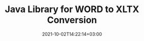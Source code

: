 ---
############################# Static ############################
layout: "autogen-gist"
date: 2021-10-02T14:22:14+03:00
draft: false
path: "total/java/conversion/word-to-xltx/"
other_out_formats: "PDF DOC DOCX DOCM DOT DOTX DOTM TXT RTF HTML MHTML HTM MHT XLS XLSX XLSM XLSB XLT XLTX XLTM XLAM CSV TSV FODS DIF SXC PPT PPTX PPS PPSX PPSM POT POTX PPTM POTM ODT OTT ODS ODP OTP TIFF JPEG JPG PNG GIF BMP ICO WMF EMF DCM WEBP JP2 EMZ WMZ SVG SVGZ TGA XPS TEX MD PSD PSB EPUB WEB EXCEL IMAGE FODP DICOM"
ad_headline: "Java WORD to XLTX Conversion"
ad_description: "WORD to XLTX document conversion API for Java | 100+ file formats supported"

############################# Head ############################
head_title: "Convert WORD to XLTX in Java | Java Word Conversion Library"
head_description: "Java Word processing documents conversion API. Convert WORD to XLTX and 100+ other images and file formats in Java applications using NetBeans, IntelliJ IDEA and Eclipse development environments."

############################# Header ############################
title: "Java Library for WORD to XLTX Conversion"
description: "Programmatically convert WORD to XLTX in Java & J2SE applications using flexible document manipulation options to customize the appearance of the resultant document. The word documents conversion library accurately converts Word document formats to PDF, Excel spreadsheet, PowerPoint presentation, Photoshop, HTML, eBook, XML, images and many other popular file formats. Using multiple document conversion features – convert the whole document or choose specific pages of the source document file based on the self selected page numbers or page ranges and easily convert to a supported document format without using any external software."

############################# SubMenu ############################
submenu:
    enable: false

############################# Content ############################
content:
    enable: true
    block:
    - title_left: "How to Convert WORD to XLTX in Java"
      content_left: |
          Perform WORD to XLTX file conversion in Java using three simple steps. View the converted MHTML document as it is or render and display it as HTML without using any external software.

          -   Create a new instance of **Converter** class and load the WORD file
          -   Set **ConvertOptions** for the XLTX document type
          -   Call **Convert** method of **Converter** class instance for conversion to XLTX
          -   Set options for HTML viewer
          -   Create **Viewer** object to view converted XLTX as HTML
          
      title_right: "Downloads & Installation Instructions"
      content_right: |
          You require `GroupDocs.Conversion` & `GroupDocs.Viewer` namespaces to convert word file formats to a wide range of images and document types such as PDF, Microsoft Office (Word, Excel, PowerPoint, Project, Outlook), OpenDocument, HTML and CAD diagrams. Explore other [Java APIs for Office documents](https://products.conholdate.com/total/java/) as offered by Conholdate.Total.
          
          Get the respective assembly files from the [downloads](https://downloads.conholdate.com/total/java) or fetch the whole package from [Maven](https://repository.conholdate.com/webapp/#/artifacts/browse/tree/General/repo) to add `Conholdate.Total for Java` directly in your workspace.
          
      gisthash: "675fd7fb45acf595fd9f872593eb2899"
      gistfile: "word-to-pdf-conversion.java"

    - title_left: "Add Watermark to Word & Convert to PDF"
      content_left: |
          Accurately convert Word documents to PDF in Java, exactly as the original source file and apply text or image watermarks to the converted document pages.

          -   Create new instance of **Converter** class to convert Word DOCX document
          -   Instantiate the proper **ConvertOptions** class (PdfConvertOptions, WordProcessingConvertOptions, SpreadsheetConvertOptions)
          -   Create new instance of **WatermarkOptions** class
          -   Specify watermark properties (color, width, height, text, image etc)
          -   Set **Watermark** property of the **ConvertOptions** instance
          -   Call **Convert** method of **Converter** class instance for Word to PDF conversion
          
      title_right: "Load & Convert Remotely Located Documents"
      content_right: |
          Using Conholdate.Total for Java – developers can load and convert documents from various remote locations and cloud document storage resources such as Amazon S3, Microsoft Azure Blob, FTP, local disk, stream or a simple URL. Just specify the method to obtain remotely located document stream and then pass it on to the Converter class as a constructor.
          
          Conholdate.Total for Java APIs are supported on different operating systems such as Windows J2SE, Linux (Ubuntu, OpenSUSE, CentOS and others), macOS and any type of Java applications based on Eclipse, IntelliJ NetBeans, IntelliJ IDEA or Visual Studio Code development environments.
          
      gisthash: "6999e55b491eea2906d7fefe2e636e33"
      gistfile: "add-watermark-to-word-and-convert-to-pdf.java"
          
    - title_left: "Password Protected Word to PDF Conversion"
      content_left: |
          Accurately load and convert password protected Word processing documents to PDF within your Java based applications – all you need is just a few lines of code. Developers can also transform Word (DOC or DOCX) document into other formats like Web (HTML, MHTML), Images (JPG, PNG TIFF, BMP), Markdown and many others without any need to install Microsoft Word.

          -   Create new instance of **Converter** class and pass source document path
          -   Instantiate the proper **ConvertOptions** class e.g. (**PdfConvertOptions**, **WordProcessingConvertOptions**, **SpreadsheetConvertOptions** etc.)
          -   Call **convert** method of **Converter** class instance and pass filename for the converted document
        
      title_right: "Source Document Information Extraction"
      content_right: |
          The documents information extraction feature not only allows getting the basic information about the source document file but it also supports extracting some valuable file-format specific information. It includes project start and end dates of a Microsoft Project file, any printing restrictions on a PDF document, list of folders enclosed in an Outlook data file and the information about layers and layouts in a CAD document.

          Another useful feature of Conholdate.Total Java APIs for documents conversion is the auto-detection of an unknown file format extension of the source document that is delivered in the form of bytes stream.
          
      gisthash: "35e23082b8fa43502d6784c38947eef1"
      gistfile: "password-protected-word-document-to-pdf-conversion.java"

    - title_left: "Convert Specific Word Pages to PDF in Java"
      content_left: |
          Java document conversion API allows you to choose selected pages from the source document and accurately convert to the supported document format. The code example below shows how to convert the 1st and 4th pages of a Word document to the resultant PDF file.

          -   Create a new instance of **Converter** class and load input (Word) document
          -   Instantiate the proper **ConvertOptions** class e.g. (**PdfConvertOptions**, **WordProcessingConvertOptions**, **SpreadsheetConvertOptions** etc)
          -   Set **setPages** property of the **ConvertOptions** instance and mention specific page number to be converted
          -   Call **convert** method of **Converter** class instance and pass filename (PDF) for the converted document
        
      title_right: "Caching Converted Document Results"
      content_right: |
          In some cases, the converted document size is bigger and it takes time to be converted. The document conversion library offers the caching feature to efficiently manage such situations and speed up the repetitive conversion process. Enable the ICache interface to work with custom cache implementation using the extension point and control the cache conversion, as you prefer.

          The conversion result is saved to the local drive by default but any type of cache storage can be supported by implementing the appropriate interfaces such as Amazon S3, Dropbox, Google Drive, Windows Azure, Reddis or any other.
          
      gisthash: "98e5756c4d2150212f5abd2eb2067059"
      gistfile: "convert-specific-word-document-pages-to-pdf.java"
############################# About Formats ############################
about_formats:
    enable: false
############################# More Formats ############################
more_formats:
    enable: true
    auto: false
    other_out_formats: PDF DOC DOCX DOCM DOT DOTX DOTM TXT RTF HTML MHTML HTM MHT XLS XLSX XLSM XLSB XLT XLTX XLTM XLAM CSV TSV FODS DIF SXC PPT PPTX PPS PPSX PPSM POT POTX PPTM POTM ODT OTT ODS ODP OTP TIFF JPEG JPG PNG GIF BMP ICO WMF EMF DCM WEBP JP2 EMZ WMZ SVG SVGZ TGA XPS TEX MD PSD PSB EPUB WEB EXCEL IMAGE FODP DICOM
############################# Back to top ###############################
back_to_top:
  enable: true
---